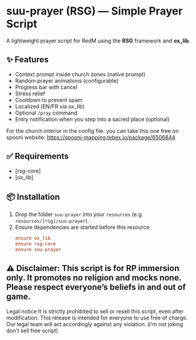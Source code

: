 # suu-prayer (RSG) — Simple Prayer Script

A lightweight prayer script for RedM using the **RSG** framework and **ox_lib**.

## ✨ Features
- Context prompt inside church zones (native prompt)
- Random prayer animations (configurable)
- Progress bar with cancel
- Stress relief
- Cooldown to prevent spam
- Localized (EN/FR via ox_lib)
- Optional `/pray` command
- Entry notification when you step into a sacred place (optional)

For the church interior in the config file. you can take this one free on spooni website:
https://spooni-mapping.tebex.io/package/6506844

## ✅ Requirements
- [rsg-core]
- [ox_lib]

## 📦 Installation
1. Drop the folder `suu-prayer` into your `resources` (e.g. `resources/[rsg]/suu-prayer`).
2. Ensure dependencies are started before this resource:
   ```cfg
   ensure ox_lib
   ensure rsg-core
   ensure suu-prayer

## ⚠️ Disclaimer: This script is for RP immersion only. It promotes no religion and mocks none. Please respect everyone’s beliefs in and out of game.

Legal notice
It is strictly prohibited to sell or resell this script, even after modification. This release is intended for everyone to use free of charge. Our legal team will act accordingly against any violation. (i'm not joking don't sell free script)
